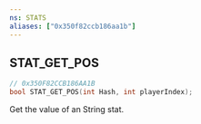 ```yaml
---
ns: STATS
aliases: ["0x350f82ccb186aa1b"]
---
```

## STAT_GET_POS

```c
// 0x350F82CCB186AA1B
bool STAT_GET_POS(int Hash, int playerIndex);
```

Get the value of an String stat.

